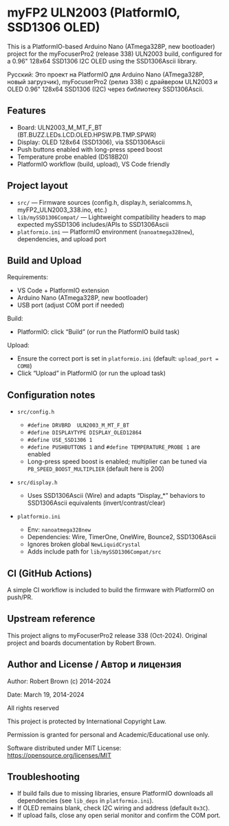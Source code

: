 # myFP2 ULN2003 (PlatformIO, SSD1306 OLED)

This is a PlatformIO-based Arduino Nano (ATmega328P, new bootloader) project for the myFocuserPro2 (release 338) ULN2003 build, configured for a 0.96" 128x64 SSD1306 I2C OLED using the SSD1306Ascii library.

Русский: Это проект на PlatformIO для Arduino Nano (ATmega328P, новый загрузчик), myFocuserPro2 (релиз 338) с драйвером ULN2003 и OLED 0.96" 128x64 SSD1306 (I2C) через библиотеку SSD1306Ascii.

## Features
- Board: ULN2003_M_MT_F_BT (BT.BUZZ.LEDs.LCD.OLED.HPSW.PB.TMP.SPWR)
- Display: OLED 128x64 (SSD1306), via SSD1306Ascii
- Push buttons enabled with long-press speed boost
- Temperature probe enabled (DS18B20)
- PlatformIO workflow (build, upload), VS Code friendly

## Project layout
- `src/` — Firmware sources (config.h, display.h, serialcomms.h, myFP2_ULN2003_338.ino, etc.)
- `lib/mySSD1306Compat/` — Lightweight compatibility headers to map expected mySSD1306 includes/APIs to SSD1306Ascii
- `platformio.ini` — PlatformIO environment (`nanoatmega328new`), dependencies, and upload port

## Build and Upload

Requirements:
- VS Code + PlatformIO extension
- Arduino Nano (ATmega328P, new bootloader)
- USB port (adjust COM port if needed)

Build:
- PlatformIO: click “Build” (or run the PlatformIO build task)

Upload:
- Ensure the correct port is set in `platformio.ini` (default: `upload_port = COM8`)
- Click “Upload” in PlatformIO (or run the upload task)

## Configuration notes
- `src/config.h`
  - `#define DRVBRD  ULN2003_M_MT_F_BT`
  - `#define DISPLAYTYPE DISPLAY_OLED12864`
  - `#define USE_SSD1306 1`
  - `#define PUSHBUTTONS 1` and `#define TEMPERATURE_PROBE 1` are enabled
  - Long-press speed boost is enabled; multiplier can be tuned via `PB_SPEED_BOOST_MULTIPLIER` (default here is 200)

- `src/display.h`
  - Uses SSD1306Ascii (Wire) and adapts “Display_*” behaviors to SSD1306Ascii equivalents (invert/contrast/clear)

- `platformio.ini`
  - Env: `nanoatmega328new`
  - Dependencies: Wire, TimerOne, OneWire, Bounce2, SSD1306Ascii
  - Ignores broken global `NewLiquidCrystal`
  - Adds include path for `lib/mySSD1306Compat/src`

## CI (GitHub Actions)
A simple CI workflow is included to build the firmware with PlatformIO on push/PR.

## Upstream reference
This project aligns to myFocuserPro2 release 338 (Oct-2024). Original project and boards documentation by Robert Brown.

## Author and License / Автор и лицензия

Author: Robert Brown (c) 2014-2024

Date: March 19, 2014-2024

All rights reserved

This project is protected by International Copyright Law.

Permission is granted for personal and Academic/Educational use only.

Software distributed under MIT License: https://opensource.org/licenses/MIT

## Troubleshooting
- If build fails due to missing libraries, ensure PlatformIO downloads all dependencies (see `lib_deps` in `platformio.ini`).
- If OLED remains blank, check I2C wiring and address (default `0x3C`).
- If upload fails, close any open serial monitor and confirm the COM port.
